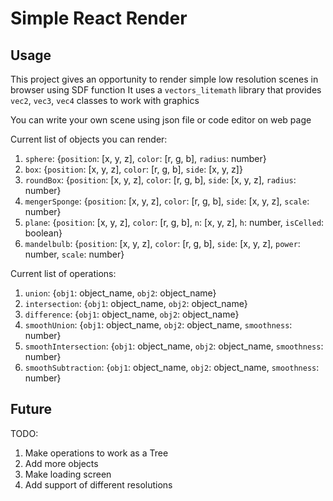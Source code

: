 # Simple React Render
## Usage
This project gives an opportunity to render simple low resolution scenes in browser using SDF function
It uses a `vectors_litemath` library that provides `vec2`, `vec3`, `vec4` classes to work with graphics

You can write your own scene using json file or code editor on web page

Current list of objects you can render:

1. `sphere`: {`position`: [x, y, z], `color`: [r, g, b], `radius`: number}
2. `box`: {`position`: [x, y, z], `color`: [r, g, b], `side`: [x, y, z]}
3. `roundBox`: {`position`: [x, y, z], `color`: [r, g, b], `side`: [x, y, z], `radius`: number}
4. `mengerSponge`: {`position`: [x, y, z], `color`: [r, g, b], `side`: [x, y, z], `scale`: number}
5. `plane`: {`position`: [x, y, z], `color`: [r, g, b], `n`: [x, y, z], `h`: number, `isCelled`: boolean}
6. `mandelbulb`: {`position`: [x, y, z], `color`: [r, g, b], `side`: [x, y, z], `power`: number, `scale`: number}

Current list of operations:

1. `union`: {`obj1`: object_name, `obj2`: object_name}
2. `intersection`: {`obj1`: object_name, `obj2`: object_name}
3. `difference`: {`obj1`: object_name, `obj2`: object_name}
4. `smoothUnion`: {`obj1`: object_name, `obj2`: object_name, `smoothness`: number}
5. `smoothIntersection`: {`obj1`: object_name, `obj2`: object_name, `smoothness`: number}
6. `smoothSubtraction`: {`obj1`: object_name, `obj2`: object_name, `smoothness`: number}

## Future

TODO:
1. Make operations to work as a Tree
2. Add more objects
3. Make loading screen
4. Add support of different resolutions